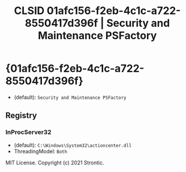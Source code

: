 ﻿---
title: "CLSID 01afc156-f2eb-4c1c-a722-8550417d396f | Security and Maintenance PSFactory"
excerpt: What is COM-Object CLSID 01afc156-f2eb-4c1c-a722-8550417d396f?
---

# {01afc156-f2eb-4c1c-a722-8550417d396f}

* (default): `Security and Maintenance PSFactory`

## Registry


### InProcServer32

* (default): `C:\Windows\System32\actioncenter.dll`
* ThreadingModel: `Both`

MIT License. Copyright (c) 2021 Strontic.


